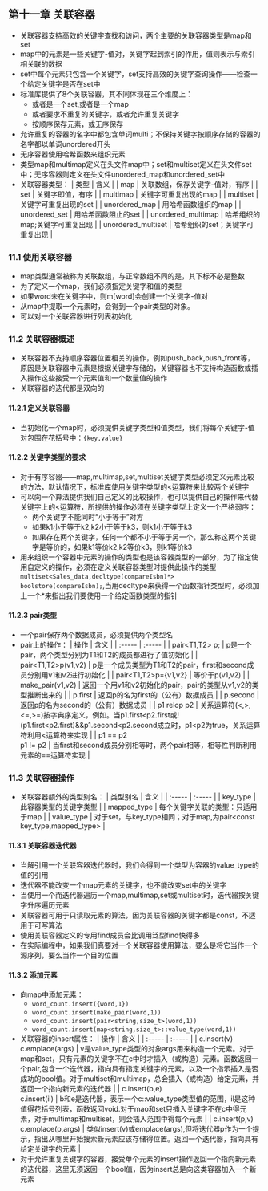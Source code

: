 ## 第十一章 关联容器
  + 关联容器支持高效的关键字查找和访问，两个主要的关联容器类型是map和set
  + map中的元素是一些关键字-值对，关键字起到索引的作用，值则表示与索引相关联的数据
  + set中每个元素只包含一个关键字，set支持高效的关键字查询操作——检查一个给定关键字是否在set中
  + 标准库提供了8个关联容器，其不同体现在三个维度上：
    + 或者是一个set,或者是一个map
    + 或者要求不重复的关键字，或者允许重复关键字
    + 按顺序保存元素，或无序保存
  + 允许重复的容器的名字中都包含单词multi；不保持关键字按顺序存储的容器的名字都以单词unordered开头
  + 无序容器使用哈希函数来组织元素
  + 类型map和multimap定义在头文件map中；set和multiset定义在头文件set中；无序容器则定义在头文件unordered_map和unordered_set中
  + 关联容器类型：
    | 类型 | 含义 |
    | map | 关联数组，保存关键字-值对，有序 |
    | set | 关键字即值，有序 |
    | multimap | 关键字可重复出现的map |
    | multiset | 关键字可重复出现的set |
    | unordered_map | 用哈希函数组织的map |
    | unordered_set | 用哈希函数阻止的set |
    | unordered_multimap | 哈希组织的map;关键字可重复出现 |
    | unordered_multiset | 哈希组织的set；关键字可重复出现 |

### 11.1 使用关联容器
  + map类型通常被称为关联数组，与正常数组不同的是，其下标不必是整数
  + 为了定义一个map，我们必须指定关键字和值的类型
  + 如果word未在关键字中，则m\[word\]会创建一个关键字-值对
  + 从map中提取一个元素时，会得到一个pair类型的对象。
  + 可以对一个关联容器进行列表初始化

### 11.2 关联容器概述
  + 关联容器不支持顺序容器位置相关的操作，例如push_back,push_front等，原因是关联容器中元素是根据关键字存储的，关键容器也不支持构造函数或插入操作这些接受一个元素值和一个数量值的操作
  + 关联容器的迭代都是双向的

#### 11.2.1 定义关联容器
  + 当初始化一个map时，必须提供关键字类型和值类型，我们将每个关键字-值对包围在花括号中：`{key,value}`

#### 11.2.2 关键字类型的要求
  + 对于有序容器——map,multimap,set,multiset关键字类型必须定义元素比较的方法，默认情况下，标准库使用关键字类型的\<运算符来比较两个关键字
  + 可以向一个算法提供我们自己定义的比较操作，也可以提供自己的操作来代替关键字上的\<运算符，所提供的操作必须在关键字类型上定义一个严格弱序：
    + 两个关键字不能同时“小于等于”对方
    + 如果k1小于等于k2,k2小于等于k3，则k1小于等于k3
    + 如果存在两个关键字，任何一个都不小于等于另一个，那么称这两个关键字是等价的，如果k1等价k2,k2等价k3，则k1等价k3
  + 用来组织一个容器中元素的操作的类型也是该容器类型的一部分，为了指定使用自定义的操作，必须在定义关联容器类型时提供此操作的类型`multiset<Sales_data,decltype(compareIsbn)*> boolstore(compareIsbn);`,当用decltype来获得一个函数指针类型时，必须加上一个\*来指出我们要使用一个给定函数类型的指针

#### 11.2.3 pair类型
  + 一个pair保存两个数据成员，必须提供两个类型名
  + pair上的操作：
    | 操作 | 含义 |
    | :----- | :----- |
    | pair<T1,T2> p; | p是一个pair，两个类型分别为T1和T2的成员都进行了值初始化 |
    | pair<T1,T2>p(v1,v2) | p是一个成员类型为T1和T2的pair，first和second成员分别用v1和v2进行初始化 |
    | pair<T1,T2>p={v1,v2} | 等价于p(v1,v2) |
    | make_pair(v1,v2) | 返回一个用v1和v2初始化的pair，pair的类型从v1,v2的类型推断出来的 |
    | p.first | 返回p的名为first的（公有）数据成员 |
    | p.second | 返回p的名为second的（公有）数据成员 |
    | p1 relop p2 | 关系运算符(\<,>,<=,>=)按字典序定义，例如。当p1.first<p2.first或!(p1.first<p2.first)&&p1.second<p2.second成立时，p1<p2为true，关系运算符利用<运算符来实现 |
    | p1 == p2<br>p1 != p2 | 当first和second成员分别相等时，两个pair相等，相等性判断利用元素的==运算符实现 |

### 11.3 关联容器操作
  + 关联容器额外的类型别名：
    | 类型别名 | 含义 |
    | :----- | :----- |
    | key_type | 此容器类型的关键字类型 |
    | mapped_type | 每个关键字关联的类型：只适用于map |
    | value_type | 对于set，与key_type相同；对于map,为pair<const key_type,mapped_type> |

#### 11.3.1 关联容器迭代器
  + 当解引用一个关联容器迭代器时，我们会得到一个类型为容器的value_type的值的引用
  + 迭代器不能改变一个map元素的关键字，也不能改变set中的关键字
  + 当使用一个而迭代器遍历一个map,multimap,set或multiset时，迭代器按关键字升序遍历元素
  + 关联容器可用于只读取元素的算法，因为关联容器的关键字都是const，不适用于可写算法
  + 使用关联容器定义的专用find成员会比调用泛型find快得多
  + 在实际编程中，如果我们真要对一个关联容器使用算法，要么是将它当作一个源序列，要么当作一个目的位置

#### 11.3.2 添加元素
  + 向map中添加元素：
    + `word_count.insert({word,1})`
    + `word_count.insert(make_pair(word,1))`
    + `word_count.insert(pair<string,size_t>(word,1))`
    + `word_count.insert(map<string,size_t>::value_type(word,1))`
  + 关联容器的insert属性：
    | 操作 | 含义 |
    | :----- | :----- |
    | c.insert(v)<br>c.emplace(args) | v是value_type类型的对象args用来构造一个元素。对于map和set，只有元素的关键字不在c中时才插入（或构造）元素。函数返回一个pair,包含一个迭代器，指向具有指定关键字的元素，以及一个指示插入是否成功的bool值。对于multiset和multimap，总会插入（或构造）给定元素，并返回一个指向新元素的迭代器 |
    | c.insert(b,e)<br>c.insert(il) | b和e是迭代器，表示一个c::value_type类型值的范围，il是这种值得花括号列表，函数返回void.对于mao和set只插入关键字不在c中得元素，对于multimap和multiset，则会插入范围中得每个元素 |
    | c.insert(p,v)<br>c.emplace(p,args) | 类似insert(v)或emplace(args),但将迭代器p作为一个提示，指出从哪里开始搜索新元素应该存储得位置。返回一个迭代器，指向具有给定关键字的元素 |
  + 对于允许重复关键字的容器，接受单个元素的insert操作返回一个指向新元素的迭代器，这里无须返回一个bool值，因为insert总是向这类容器加入一个新元素


